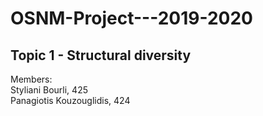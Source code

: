 # OSNM-Project---2019-2020 <br>
## Topic 1 - Structural diversity <br>


Members: <br>
Styliani Bourli, 425 <br>
Panagiotis Kouzouglidis, 424 <br>
